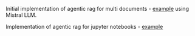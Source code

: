 Initial implementation of agentic rag for multi documents - [example](./multi_agentic_rag.ipynb) using Mistral LLM.

Implementation of agentic rag for jupyter notebooks - [example](multi_agentic_rag_code.ipynb)